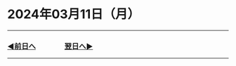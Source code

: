 # 2024年03月11日（月）

---

### [◀️前日へ](https://github.com/yuasys/chatty-journal/blob/main/2024/03/2024-03-10.md)&emsp;&emsp;&emsp;&emsp;[翌日へ▶️](https://github.com/yuasys/chatty-journal/blob/main/2024/03/2024-03-12.md)

---
